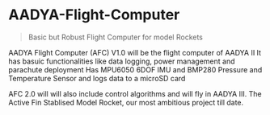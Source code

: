 # AADYA-Flight-Computer

> Basic but Robust Flight Computer for model Rockets


AADYA Flight Computer (AFC) V1.0 will be the flight computer of AADYA II
It has basuic functionalities like data logging, power management and parachute deployment
Has MPU6050 6DOF IMU and BMP280 Pressure and Temperature Sensor and logs data to a microSD card


AFC 2.0 will will also include control algorithms and will fly in AADYA III.
The Active Fin Stablised Model Rocket, our most ambitious project till date.
